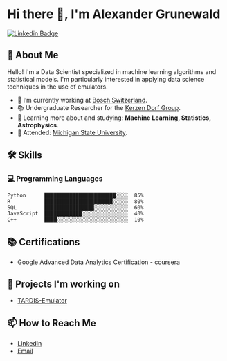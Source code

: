# Hi there 👋, I'm Alexander Grunewald

[![Linkedin Badge](https://img.shields.io/badge/-LinkedIn-blue?style=flat&logo=Linkedin&logoColor=white&link=https://www.linkedin.com/in/alexander-grunewald-8007a51b5/)](https://www.linkedin.com/in/alexander-grunewald-8007a51b5/)


## 🚀 About Me
Hello! I'm a Data Scientist specialized in machine learning algorithms and statistical models. I'm particularly interested in applying data science techniques in the use of emulators. 

- 🔭 I’m currently working at [Bosch Switzerland](https://www.bosch.ch).
- 📚 Undergraduate Researcher for the [Kerzen Dorf Group](https://github.com/kerzendorf-group).
- 🌱 Learning more about and studying: **Machine Learning, Statistics, Astrophysics**.
- 🏫 Attended: [Michigan State University](https://msu.edu).

## 🛠️ Skills

### 💻 Programming Languages

```text
Python      ███████████████████████░░░░  85%  
R           ██████████████████████░░░░░  80%
SQL         ████████████████░░░░░░░░░░░  60%   
JavaScript  ████████████░░░░░░░░░░░░░░░  40%
C++         ████░░░░░░░░░░░░░░░░░░░░░░░  10%
```

## 📚 Certifications
- Google Advanced Data Analytics Certification - coursera

## 🎯 Projects I'm working on
- [TARDIS-Emulator](https://github.com/AlexanderGrunewald/TARDIS-Emulator)

## 📫 How to Reach Me
- [LinkedIn](https://www.linkedin.com/in/alexander-grunewald-8007a51b5/)
- [Email](alexgrunewald123@gmail.com)
